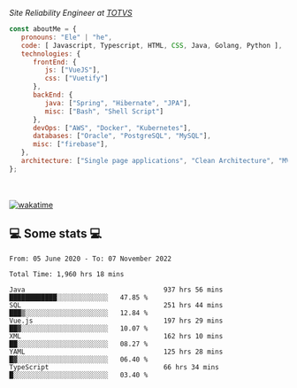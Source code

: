 <p><em>Site Reliability Engineer at <a href="https://www.totvs.com/">TOTVS</a></br>
</em></p>


```javascript
const aboutMe = {
   pronouns: "Ele" | "he",
   code: [ Javascript, Typescript, HTML, CSS, Java, Golang, Python ],
   technologies: {
      frontEnd: {
         js: ["VueJS"],
         css: ["Vuetify"]
      },
      backEnd: {
         java: ["Spring", "Hibernate", "JPA"],
         misc: ["Bash", "Shell Script"]
      },
      devOps: ["AWS", "Docker", "Kubernetes"],
      databases: ["Oracle", "PostgreSQL", "MySQL"],
      misc: ["firebase"],
   },
   architecture: ["Single page applications", "Clean Architecture", "MVC", "Microservices"],
};
```
</br></br>
[![wakatime](https://wakatime.com/badge/user/a3a8ed06-d304-4d6b-bc86-4adc418cdea7.svg)](https://wakatime.com/@a3a8ed06-d304-4d6b-bc86-4adc418cdea7)
<h2>💻 Some stats 💻</h2>

<!--START_SECTION:waka-->

```text
From: 05 June 2020 - To: 07 November 2022

Total Time: 1,960 hrs 18 mins

Java                                   937 hrs 56 mins ████████████░░░░░░░░░░░░░   47.85 %
SQL                                    251 hrs 44 mins ███▒░░░░░░░░░░░░░░░░░░░░░   12.84 %
Vue.js                                 197 hrs 29 mins ██▓░░░░░░░░░░░░░░░░░░░░░░   10.07 %
XML                                    162 hrs 10 mins ██░░░░░░░░░░░░░░░░░░░░░░░   08.27 %
YAML                                   125 hrs 28 mins █▓░░░░░░░░░░░░░░░░░░░░░░░   06.40 %
TypeScript                             66 hrs 34 mins  █░░░░░░░░░░░░░░░░░░░░░░░░   03.40 %
```

<!--END_SECTION:waka-->
